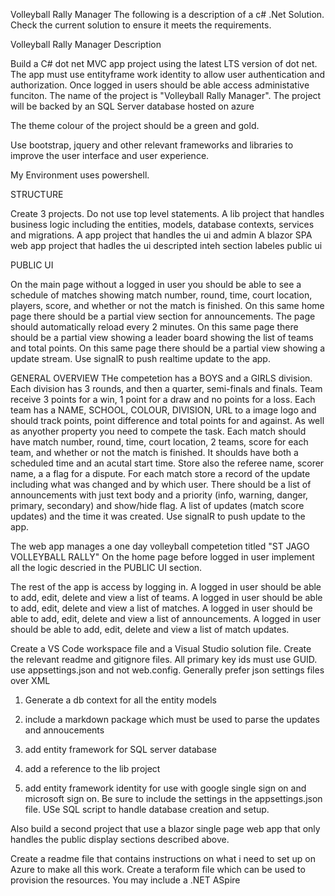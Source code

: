 Volleyball Rally Manager
The following is a description of a c# .Net Solution. Check the current solution to ensure it meets the requirements.

Volleyball Rally Manager Description

Build a C# dot net MVC app project using the latest LTS version of dot net. The app must use entityframe work identity to allow user authentication and authorization. Once logged in users should be able access administative funciton.  The name of the project is "Volleyball Rally Manager". The project will be backed by an SQL Server database hosted on azure

The theme colour of the project should be a green and gold.

Use bootstrap, jquery and other relevant frameworks and libraries to improve the user interface and user experience.

My Environment uses powershell.

STRUCTURE

Create 3 projects. Do not use top level statements.
A lib project that handles business logic including the entities, models, database contexts, services and migrations.
A app project that handles the ui and admin
A blazor SPA web app project that hadles the ui descripted inteh section labeles public ui

PUBLIC UI

On the main page without a logged in user you should be able to see a schedule of matches showing match number, round, time, court location, players, score, and whether or  not the match is finished. On this same home page there should be a partial view section for announcements. The page should automatically reload every 2 minutes.
On this same page there should be a partial view showing a leader board showing the list of teams and total points.
On this same page there should be a partial view showing a update stream.
Use signalR to push realtime update to the app.


GENERAL OVERVIEW
THe competetion has a BOYS and a GIRLS division.
Each division has 3 rounds, and then a quarter, semi-finals and finals.
Team receive 3 points for a win, 1 point for a draw and no points for a loss.
Each team has a NAME, SCHOOL, COLOUR, DIVISION, URL to a image logo and should track points, point difference and total points for and against. As well as anyother property you need to compete the task.
Each match should have match number, round, time, court location, 2 teams, score for each team, and whether or  not the match is finished. It shoulds have both a scheduled time and an acutal start time. Store also the referee name, scorer name, a a flag for a dispute.
For each match store a record of the update including what was changed and by which user.
There should be a list of announcements with just text body and a priority (info, warning, danger, primary, secondary) and show/hide flag.
A list of updates (match score updates) and the time it was created.
Use signalR to push update to the app.

The web app manages a one day volleyball competetion titled "ST JAGO VOLLEYBALL RALLY"
On the home page before logged in user  implement all the logic descried in the PUBLIC UI section.

The rest of the app is access by logging in.
A logged in user should be able to add, edit, delete and view a list of teams. 
A logged in user should be able to add, edit, delete and view a list of matches.
A logged in user should be able to add, edit, delete and view a list of announcements. 
A logged in user should be able to add, edit, delete and view a list of match updates.


Create a VS Code workspace file and a Visual Studio solution file.
Create the relevant readme and gitignore files.
All primary key ids must use GUID.
use appsettings.json and not web.config. Generally prefer json settings files over XML
1. Generate a db context for all the entity models
3. include a markdown package which must be used to parse the updates and annoucements

1. add entity framework for SQL server database
2. add a reference to the lib project
3. add entity framework identity for use with google single sign on and microsoft sign on. Be sure to include the settings in the appsettings.json file.
USe SQL script to handle database creation and setup.

Also build a second project that use a blazor single page web app that only handles the public display sections described above.

Create a readme file that contains instructions on what i need to set up on Azure to make all this work.
Create a teraform file which can be used to provision the resources.
You may include a .NET ASpire